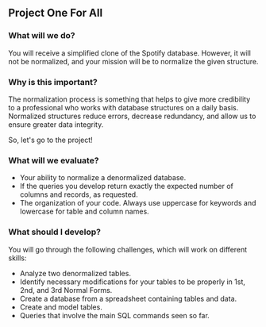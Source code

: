 ## Project One For All
### What will we do?
You will receive a simplified clone of the Spotify database. However, it will not be normalized, and your mission will be to normalize the given structure.

### Why is this important?
The normalization process is something that helps to give more credibility to a professional who works with database structures on a daily basis. Normalized structures reduce errors, decrease redundancy, and allow us to ensure greater data integrity.

So, let's go to the project!

### What will we evaluate?
- Your ability to normalize a denormalized database.
- If the queries you develop return exactly the expected number of columns and records, as requested.
- The organization of your code. Always use uppercase for keywords and lowercase for table and column names.

### What should I develop?
You will go through the following challenges, which will work on different skills:

- Analyze two denormalized tables.
- Identify necessary modifications for your tables to be properly in 1st, 2nd, and 3rd Normal Forms.
- Create a database from a spreadsheet containing tables and data.
- Create and model tables.
- Queries that involve the main SQL commands seen so far.
